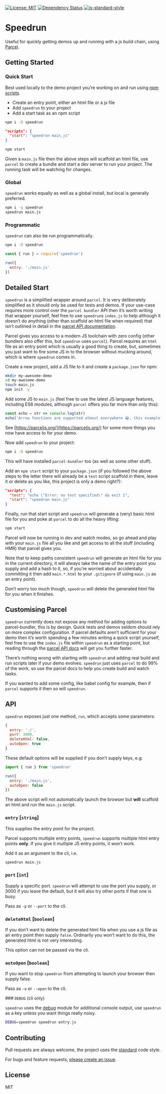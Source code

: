 
[![License: MIT](https://img.shields.io/badge/License-MIT-yellow.svg)](https://opensource.org/licenses/MIT)
[![Dependency Status](https://david-dm.org/mattstyles/speedrun.svg)](https://david-dm.org/mattstyles/speedrun)
[![js-standard-style](https://img.shields.io/badge/code%20style-standard-brightgreen.svg)](http://standardjs.com/)

# Speedrun

Useful for quickly getting demos up and running with a js build chain, using [Parcel](https://parceljs.org/).

## Getting Started

### Quick Start

Best used locally to the demo project you’re working on and run using [npm scripts](https://docs.npmjs.com/misc/scripts).

* Create an entry point, either an html file or a js file
* Add `speedrun` to your project
* Add a start task as an npm script

```sh
npm i -D speedrun
```

```json
"scripts": {
  "start": "speedrun main.js"
}
```

```sh
npm start
```

Given a `main.js` file then the above steps will scaffold an html file, use `parcel` to create a bundle and start a dev server to run your project. The running task will be watching for changes.

### Global

`speedrun` works equally as well as a global install, but local is generally preferred.

```sh
npm i -g speedrun
speedrun main.js
```

### Programmatic

`speedrun` can also be run programmatically.

```sh
npm i -D speedrun
```

```js
const { run } = require('speedrun')

run({
  entry: './main.js'
})
```

## Detailed Start

`speedrun` is a simplified wrapper around `parcel`. It is very deliberately simplified as it should only be used for tests and demos. If your use-case requires more control over the `parcel bundler` API then it’s worth writing that wrapper yourself, feel free to use `speedrun`s `index.js` to help although it doesn’t do anything (other than scaffold an html file when required) that isn’t outlined in detail in the [parcel API documentation](https://parceljs.org/api.html).

Parcel gives you access to a modern JS toolchain with zero config (other bundlers also offer this, but `speedrun` uses `parcel`). Parcel requires an `html` file as an entry point which is usually a good thing to create, but, sometimes you just want to fire some JS in to the browser without mucking around, which is where `speedrun` comes in.

Create a new project, add a JS file to it and create a `package.json` for npm:

```sh
mkdir my-awesome-demo
cd my-awesome-demo
touch main.js
npm init -y
```

Add some JS to `main.js` (feel free to use the latest JS language features, including ES6 modules, although `parcel` offers you far more than only this):

```js
const echo = str => console.log(str)
echo('Arrow functions are supported almost everywhere 😂, this example is terrible!')
```

See [https://parceljs.org/](https://parceljs.org/) for some more things you now have access to for your demo.

Now add `speedrun` to your project:

```sh
npm i -D speedrun
```

This will have installed `parcel-bundler` too (as well as some other stuff).

Add an `npm start` script to your `package.json` (if you followed the above steps to the letter there will already be a `test` script scaffold in there, leave it or delete as you like, this project is only a demo right?):

```json
"scripts": {
  "test": "echo \"Error: no test specified\" && exit 1",
  "start": "speedrun main.js"
}
```

Finally, run that start script and `speedrun` will generate a (very) basic html file for you and poke at `parcel` to do all the heavy lifting:

```sh
npm start
```

Parcel will now be running in dev and watch modes, so go ahead and play with your `main.js` file all you like and get access to all the stuff (including HMR) that parcel gives you.

Note that to keep paths consistent `speedrun` will generate an html file for you in the current directory, it will always take the name of the entry point you supply and add a hash to it, so, if you’re worried about accidentally committing it then add `main.*.html` to your `.gitignore` (if using `main.js` as an entry point).

Don’t worry too much though, `speedrun` will delete the generated html file for you when it finishes.

## Customising Parcel

`speedrun` currently does not expose any method for adding options to parcel-bundler, this is by design. Quick tests and demos seldom should rely on more complex configuration. If parcel defaults aren’t sufficient for your demo then it’s worth spending a few minutes writing a quick script yourself, feel free to use the `index.js` file within `speedrun` as a starting point, but reading through the [parcel API docs](https://parceljs.org/api.html) will get you further faster.

There’s nothing wrong with starting with `speedrun` and adding real build and run scripts later if your demo evolves. `speedrun` just uses `parcel` to do 99% of the work, so use the parcel docs to help you create build and watch tasks.

If you wanted to add some config, like babel config for example, then if `parcel` supports it then so will `speedrun`.

## API

`speedrun` exposes just one method, `run`, which accepts some parameters:

```js
{
  entry: './',
  port: 3000,
  deleteHtml: false,
  autoOpen: true
}
```

These default options will be supplied if you don’t supply keys, e.g:

```js
import { run } from 'speedrun'

run({
  entry: './main.js',
  autoOpen: false
})
```

The above script will not automatically launch the browser but **will** scaffold an html and run the `main.js` script.

### `entry` [`string`]

This supplies the entry point for the project.

Parcel supports multiple entry points, `speedrun` supports multiple html entry points **only**. If you give it multiple JS entry points, it won’t work.

Add it as an argument to the cli, i.e.

```sh
speedrun main.js
```

### `port` [`int`]

Supply a specific port. `speedrun` will attempt to use the port you supply, or 3000 if you leave the default, but it will also try other ports if that one is busy.

Pass as `-p` or `--port` to the cli.

### `deleteHtml` [`boolean`]

If you don’t want to delete the generated html file when you use a js file as an entry point then supply `false`. Ordinarily you won’t want to do this, the generated html is not very interesting.

This option can not be passed via the cli.

### `autoOpen` [`boolean`]

If you want to stop `speedrun` from attempting to launch your browser then supply false.

Pass as `-o` or `--open` to the cli.

### `DEBUG` (cli only)

`speedrun` uses the [debug](https://www.npmjs.com/package/debug) module for additional console output, use `speedrun` as a key unless you want things really noisy.

```sh
DEBUG=speedrun speedrun entry.js
```

## Contributing

Pull requests are always welcome, the project uses the [standard](http://standardjs.com) code style.

For bugs and feature requests, [please create an issue](https://github.com/mattstyles/speedrun/issues).

## License

MIT
